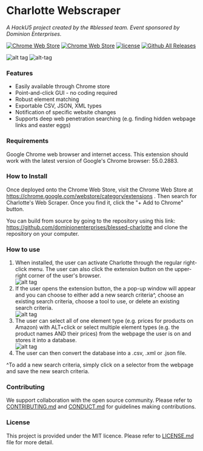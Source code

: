 # Charlotte Webscraper
*A HackU5 project created by the #blessed team. Event sponsored by Dominion Enterprises.*

[![Chrome Web Store](https://img.shields.io/chrome-web-store/v/nimelepbpejjlbmoobocpfnjhihnpked.svg)]()
[![Chrome Web Store](https://img.shields.io/chrome-web-store/stars/nimelepbpejjlbmoobocpfnjhihnpked.svg)]()
[![license](https://img.shields.io/github/license/mashape/apistatus.svg)]()
[![Github All Releases](https://img.shields.io/github/downloads/dominionenterprises/blessed-charlotte/total.svg)]()

![alt tag](https://github.com/dominionenterprises/blessed-charlotte/blob/master/download.png)  ![alt-tag](https://github.com/dominionenterprises/blessed-charlotte/blob/master/charlotte.jpg)

### Features

 * Easily available through Chrome store
 * Point-and-click GUI - no coding required
 * Robust element matching
 * Exportable CSV, JSON, XML types
 * Notification of specific website changes
 * Supports deep web penetration searching (e.g. finding hidden webpage links and easter eggs)

### Requirements

Google Chrome web browser and internet access. This extension should work with the latest version of Google's Chrome browser: 55.0.2883. 

### How to Install

Once deployed onto the Chrome Web Store, visit the Chrome Web Store at https://chrome.google.com/webstore/category/extensions .
Then search for Charlotte's Web Scraper. Once you find it, click the "+ Add to Chrome" button.

You can build from source by going to the repository using this link: https://github.com/dominionenterprises/blessed-charlotte and clone the repository on your computer.

### How to use

 1. When installed, the user can activate Charlotte through the regular right-click menu. The user can also click the extension button on the upper-right corner of the user's browser. <br>
 ![alt tag](https://github.com/dominionenterprises/blessed-charlotte/blob/master/contextmenuex.png)
 2.  If the user opens the extension button, the a pop-up window will appear and you can choose to either add a new search criteria^, choose an existing search criteria, choose a tool to use, or delete an existing search criteria. <br>
 ![alt tag](https://github.com/dominionenterprises/blessed-charlotte/blob/master/popupex.png)
 3. The user can select all of one element type (e.g. prices for products on Amazon) with ALT+click or select multiple element types    (e.g. the product names AND their prices) from the webpage the user is on and stores it into a database. <br>
 ![alt tag](https://github.com/dominionenterprises/blessed-charlotte/blob/master/highlightex.png)
 4. The user can then convert the database into a .csv, .xml or .json file.
 
^To add a new search criteria, simply click on a selector from the webpage and save the new search criteria.

### Contributing

We support collaboration with the open source community. Please refer to [CONTRIBUTING.md](CONTRIBUTING.md) and [CONDUCT.md](CONDUCT.md) for guidelines making contributions.

### License

This project is provided under the MIT licence. Please refer to [LICENSE.md](LICENSE.md) file for more detail.
